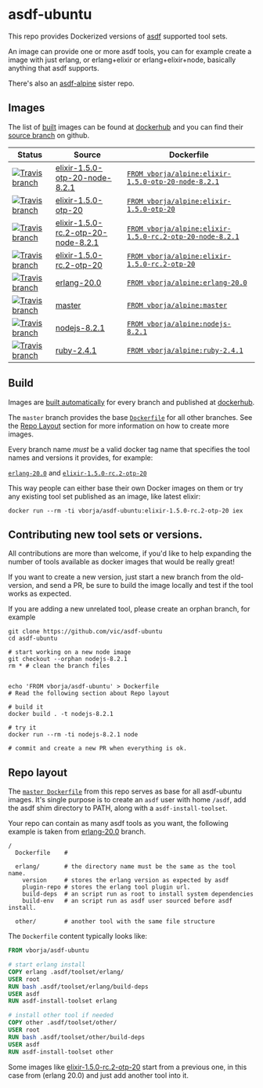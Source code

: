 # asdf-ubuntu

This repo provides Dockerized versions of [asdf] supported tool sets.

An image can provide one or more asdf tools, you can for example create a image
with just erlang, or erlang+elixir or erlang+elixir+node, basically anything
that asdf supports.

There's also an [asdf-alpine](https://github.com/vic/asdf-alpine) sister repo.

## Images

The list of [built][builds] images can be found at [dockerhub] and you can find their [source branch][branches] on github.

| Status | Source | Dockerfile |
|--------|--------|--------|
| [![Travis branch](https://img.shields.io/travis/vic/asdf-ubuntu/elixir-1.5.0-otp-20-node-8.2.1.svg)](https://github.com/vic/asdf-ubuntu/tree/elixir-1.5.0-otp-20-node-8.2.1)| [elixir-1.5.0-otp-20-node-8.2.1](https://github.com/vic/asdf-ubuntu/tree/elixir-1.5.0-otp-20-node-8.2.1)| [`FROM vborja/alpine:elixir-1.5.0-otp-20-node-8.2.1`](https://github.com/vic/asdf-ubuntu/blob/elixir-1.5.0-otp-20-node-8.2.1/Dockerfile) |
| [![Travis branch](https://img.shields.io/travis/vic/asdf-ubuntu/elixir-1.5.0-otp-20.svg)](https://github.com/vic/asdf-ubuntu/tree/elixir-1.5.0-otp-20)| [elixir-1.5.0-otp-20](https://github.com/vic/asdf-ubuntu/tree/elixir-1.5.0-otp-20)| [`FROM vborja/alpine:elixir-1.5.0-otp-20`](https://github.com/vic/asdf-ubuntu/blob/elixir-1.5.0-otp-20/Dockerfile) |
| [![Travis branch](https://img.shields.io/travis/vic/asdf-ubuntu/elixir-1.5.0-rc.2-otp-20-node-8.2.1.svg)](https://github.com/vic/asdf-ubuntu/tree/elixir-1.5.0-rc.2-otp-20-node-8.2.1)| [elixir-1.5.0-rc.2-otp-20-node-8.2.1](https://github.com/vic/asdf-ubuntu/tree/elixir-1.5.0-rc.2-otp-20-node-8.2.1)| [`FROM vborja/alpine:elixir-1.5.0-rc.2-otp-20-node-8.2.1`](https://github.com/vic/asdf-ubuntu/blob/elixir-1.5.0-rc.2-otp-20-node-8.2.1/Dockerfile) |
| [![Travis branch](https://img.shields.io/travis/vic/asdf-ubuntu/elixir-1.5.0-rc.2-otp-20.svg)](https://github.com/vic/asdf-ubuntu/tree/elixir-1.5.0-rc.2-otp-20)| [elixir-1.5.0-rc.2-otp-20](https://github.com/vic/asdf-ubuntu/tree/elixir-1.5.0-rc.2-otp-20)| [`FROM vborja/alpine:elixir-1.5.0-rc.2-otp-20`](https://github.com/vic/asdf-ubuntu/blob/elixir-1.5.0-rc.2-otp-20/Dockerfile) |
| [![Travis branch](https://img.shields.io/travis/vic/asdf-ubuntu/erlang-20.0.svg)](https://github.com/vic/asdf-ubuntu/tree/erlang-20.0)| [erlang-20.0](https://github.com/vic/asdf-ubuntu/tree/erlang-20.0)| [`FROM vborja/alpine:erlang-20.0`](https://github.com/vic/asdf-ubuntu/blob/erlang-20.0/Dockerfile) |
| [![Travis branch](https://img.shields.io/travis/vic/asdf-ubuntu/master.svg)](https://github.com/vic/asdf-ubuntu/tree/master)| [master](https://github.com/vic/asdf-ubuntu/tree/master)| [`FROM vborja/alpine:master`](https://github.com/vic/asdf-ubuntu/blob/master/Dockerfile) |
| [![Travis branch](https://img.shields.io/travis/vic/asdf-ubuntu/nodejs-8.2.1.svg)](https://github.com/vic/asdf-ubuntu/tree/nodejs-8.2.1)| [nodejs-8.2.1](https://github.com/vic/asdf-ubuntu/tree/nodejs-8.2.1)| [`FROM vborja/alpine:nodejs-8.2.1`](https://github.com/vic/asdf-ubuntu/blob/nodejs-8.2.1/Dockerfile) |
| [![Travis branch](https://img.shields.io/travis/vic/asdf-ubuntu/ruby-2.4.1.svg)](https://github.com/vic/asdf-ubuntu/tree/ruby-2.4.1)| [ruby-2.4.1](https://github.com/vic/asdf-ubuntu/tree/ruby-2.4.1)| [`FROM vborja/alpine:ruby-2.4.1`](https://github.com/vic/asdf-ubuntu/blob/ruby-2.4.1/Dockerfile) |


## Build

Images are [built automatically][builds] for every branch and published at [dockerhub].

The `master` branch provides the base [`Dockerfile`][master] for all other branches.
See the [Repo Layout](#repo-layout) section for more information on how to create more
images.

Every branch name *must* be a valid docker tag name that specifies the tool names and 
versions it provides, for example: 

[`erlang-20.0`][erlang-20.0] and [`elixir-1.5.0-rc.2-otp-20`][elixir-1.5.0-rc.2-otp-20]

This way people can either base their own Docker images on them or try any existing
tool set published as an image, like latest elixir:

```
docker run --rm -ti vborja/asdf-ubuntu:elixir-1.5.0-rc.2-otp-20 iex
```

## Contributing new tool sets or versions.

All contributions are more than welcome, if you'd like to help expanding the number of tools available
as docker images that would be really great!

If you want to create a new version, just start a new branch from the old-version, and send a PR, be sure to
build the image locally and test if the tool works as expected.

If you are adding a new unrelated tool, please create an orphan branch, for example

```shell
git clone https://github.com/vic/asdf-ubuntu
cd asdf-ubuntu

# start working on a new node image
git checkout --orphan nodejs-8.2.1
rm * # clean the branch files


echo 'FROM vborja/asdf-ubuntu' > Dockerfile
# Read the following section about Repo layout

# build it
docker build . -t nodejs-8.2.1

# try it
docker run --rm -ti nodejs-8.2.1 node

# commit and create a new PR when everything is ok.
```

## Repo layout

The [`master Dockerfile`][master] from this repo serves as base for all asdf-ubuntu
images. It's single purpose is to create an `asdf` user with home `/asdf`, add the
asdf shim directory to PATH, along with a `asdf-install-toolset`. 

Your repo can contain as many asdf tools as you want, the following example is
taken from [erlang-20.0] branch.

```
/
  Dockerfile    # 
  
  erlang/       # the directory name must be the same as the tool name.
    version     # stores the erlang version as expected by asdf
    plugin-repo # stores the erlang tool plugin url.
    build-deps  # an script run as root to install system dependencies
    build-env   # an script run as asdf user sourced before asdf install.  
    
  other/        # another tool with the same file structure
```

The `Dockerfile` content typically looks like:

```Dockerfile
FROM vborja/asdf-ubuntu

# start erlang install
COPY erlang .asdf/toolset/erlang/
USER root
RUN bash .asdf/toolset/erlang/build-deps
USER asdf
RUN asdf-install-toolset erlang

# install other tool if needed
COPY other .asdf/toolset/other/
USER root
RUN bash .asdf/toolset/other/build-deps
USER asdf
RUN asdf-install-toolset other
```

Some images like [elixir-1.5.0-rc.2-otp-20] start from a previous one,
in this case from (erlang 20.0) and just add another tool into it.

[elixir-1.5.0-rc.2-otp-20]: https://github.com/vic/asdf-ubuntu/tree/elixir-1.5.0-rc.2-otp-20
[erlang-20.0]: https://github.com/vic/asdf-ubuntu/tree/erlang-20.0
[master]: https://github.com/vic/asdf-ubuntu/blob/master/Dockerfile
[dockerhub]: https://hub.docker.com/r/vborja/asdf-ubuntu/tags/
[asdf]: https://github.com/asdf-vm/asdf
[builds]: https://travis-ci.org/vic/asdf-ubuntu/builds
[multi]: https://docs.docker.com/engine/userguide/eng-image/multistage-build/
[branches]: https://github.com/vic/asdf-ubuntu/branches
